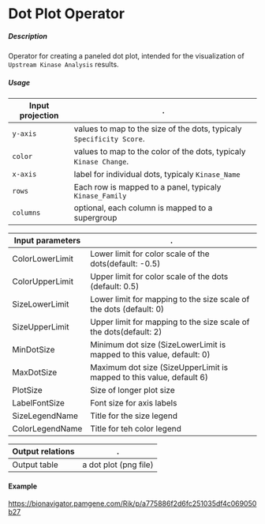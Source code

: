 # Dot Plot Operator

##### Description

Operator for creating a paneled dot plot, intended for the visualization of `Upstream Kinase Analysis` results.


##### Usage



Input projection|.
---|---
`y-axis` | values to map to the size of the dots, typicaly `Specificity Score`.
`color`| values to map to the color of the dots, typicaly `Kinase Change`.
`x-axis` | label for individual dots, typicaly `Kinase_Name`
`rows` | Each row is mapped to a panel, typicaly `Kinase_Family`
`columns`| optional, each column is mapped to a supergroup



Input parameters|.
---|---
ColorLowerLimit|Lower limit for color scale of the dots(default: -0.5)
ColorUpperLimit|Upper limit for color scale of the dots (default: 0.5)
SizeLowerLimit|Lower limit for mapping to the size scale of the dots (default: 0)
SizeUpperLimit|Upper limit for mapping to the size scale of the dots(default: 2)
MinDotSize|Minimum dot size (SizeLowerLimit is mapped to this value, default: 0)
MaxDotSize|Maximum dot size (SizeUpperLimit is mapped to this value, default 6)
PlotSize|Size of longer plot size
LabelFontSize|Font size for axis labels
SizeLegendName|Title for the size legend
ColorLegendName|Title for teh color legend



Output relations|.
---|---
Output table | a dot plot (png file)

#### Example
https://bionavigator.pamgene.com/Rik/p/a775886f2d6fc251035df4c069050b27






 
 
